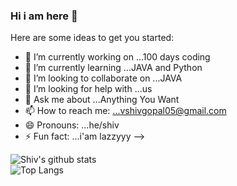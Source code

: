 ### Hi i am here  👋


Here are some ideas to get you started:

- 🔭 I’m currently working on ...100 days coding
- 🌱 I’m currently learning ...JAVA and Python
- 👯 I’m looking to collaborate on ...JAVA
- 🤔 I’m looking for help with ...us
- 💬 Ask me about ...Anything You Want
- 📫 How to reach me: ...vshivgopal05@gmail.com
- 😄 Pronouns: ...he/shiv
- ⚡ Fun fact: ...i'am lazzyyy
-->




![Shiv's github stats](https://github-readme-stats.vercel.app/api?username=shivgopal07&show_icons=true&theme=tokyonight)  
![Top Langs](https://github-readme-stats.vercel.app/api/top-langs/?username=shivgopal07&layout=compact&theme=tokyonight)  
